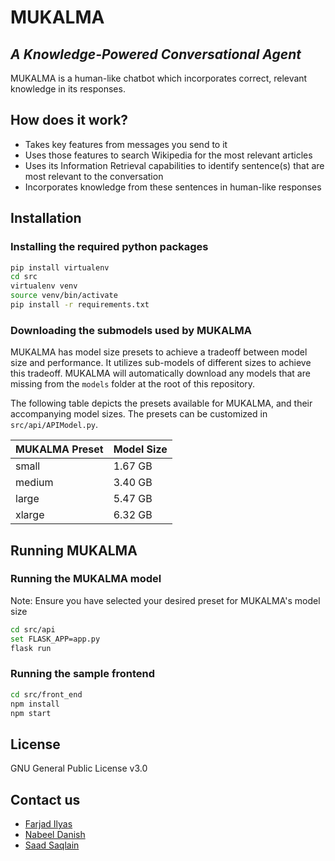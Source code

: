 # MUKALMA
## _A Knowledge-Powered Conversational Agent_

MUKALMA is a human-like chatbot which incorporates correct, relevant knowledge in its responses.

## How does it work?

- Takes key features from messages you send to it
- Uses those features to search Wikipedia for the most relevant articles
- Uses its Information Retrieval capabilities to identify sentence(s) that are most relevant to the conversation
- Incorporates knowledge from these sentences in human-like responses

<!--
## Tech: TODO
-->

## Installation

### Installing the required python packages
```sh
pip install virtualenv
cd src
virtualenv venv
source venv/bin/activate
pip install -r requirements.txt
```

### Downloading the submodels used by MUKALMA

MUKALMA has model size presets to achieve a tradeoff between model size and performance. It utilizes sub-models of different sizes to achieve this tradeoff. MUKALMA will automatically download any models that are missing from the ```models``` folder at the root of this repository.

The following table depicts the presets available for MUKALMA, and their accompanying model sizes. The presets can be customized in ```src/api/APIModel.py```.


| MUKALMA Preset | Model Size |
| ------ | ------ |
| small | 1.67 GB|
| medium | 3.40 GB |
| large | 5.47 GB |
| xlarge | 6.32 GB |

## Running MUKALMA

### Running the MUKALMA model

Note: Ensure you have selected your desired preset for MUKALMA's model size

```sh
cd src/api
set FLASK_APP=app.py
flask run
```

### Running the sample frontend

```sh
cd src/front_end
npm install
npm start
```

## License

GNU General Public License v3.0

## Contact us
- [Farjad Ilyas](mailto:ilyasfarjad@gmail.com?subject=[GitHub]%20Source%20Han%20Sans)
- [Nabeel Danish](mailto:nabeelben@gmail.com?subject=[GitHub]%20Source%20Han%20Sans)
- [Saad Saqlain](mailto:i180694@nu.edu.pk?subject=[GitHub]%20Source%20Han%20Sans)

